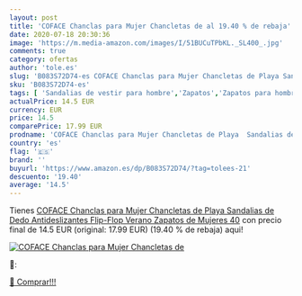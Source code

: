 ```yaml
---
layout: post
title: 'COFACE Chanclas para Mujer Chancletas de al 19.40 % de rebaja'
date: 2020-07-18 20:30:36
image: 'https://m.media-amazon.com/images/I/51BUCuTPbKL._SL400_.jpg'
comments: true
category: ofertas
author: 'tole.es'
slug: 'B083S72D74-es COFACE Chanclas para Mujer Chancletas de Playa Sandalias...'
sku: 'B083S72D74-es'
tags: [ 'Sandalias de vestir para hombre','Zapatos','Zapatos para hombre','Zapatos y complementos','chanclas','zapatos', ]
actualPrice: 14.5 EUR
currency: EUR
price: 14.5
comparePrice: 17.99 EUR
prodname: 'COFACE Chanclas para Mujer Chancletas de Playa  Sandalias de Dedo  Antideslizantes Flip-Flop Verano Zapatos de Mujeres 40'
country: 'es'
flag: '🇪🇸'
brand: ''
buyurl: 'https://www.amazon.es/dp/B083S72D74/?tag=tolees-21'
descuento: '19.40'
average: '14.5'
---
```


Tienes [COFACE Chanclas para Mujer Chancletas de Playa  Sandalias de Dedo  Antideslizantes Flip-Flop Verano Zapatos de Mujeres 40](https://www.amazon.es/dp/B083S72D74/?tag=tolees-21) con precio final de  14.5 EUR (original: 17.99 EUR) (19.40 %  de rebaja) aqui!

[![COFACE Chanclas para Mujer Chancletas de](https://m.media-amazon.com/images/I/51BUCuTPbKL._SL400_.jpg)](https://www.amazon.es/dp/B083S72D74/?tag=tolees-21)

🔎:


[🛒 Comprar!!!](https://www.amazon.es/dp/B083S72D74/?tag=tolees-21)
